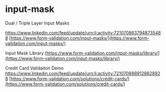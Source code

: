 # input-mask
Dual / Triple Layer Input Masks

https://www.linkedin.com/feed/update/urn:li:activity:7210708637948735488
[https://www.form-validation.com/input-masks/](https://www.form-validation.com/input-masks/)

Input Mask Library
[https://www.form-validation.com/input-masks/library/](https://www.form-validation.com/input-masks/library/)

Credit Card Validaiton Demo
https://www.linkedin.com/feed/update/urn:li:activity:7210708889128828928
[https://www.form-validation.com/solutions/credit-cards/](https://www.form-validation.com/solutions/credit-cards/)
